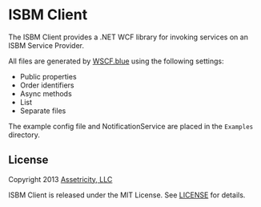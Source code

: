 # ISBM Client

The ISBM Client provides a .NET WCF library for invoking services on an ISBM Service Provider.

All files are generated by [WSCF.blue](http://wscfblue.codeplex.com) using the following settings:
- Public properties
- Order identifiers
- Async methods
- List<T>
- Separate files

The example config file and NotificationService are placed in the `Examples` directory.

## License

Copyright 2013 [Assetricity, LLC](http://assetricity.com)

ISBM Client is released under the MIT License. See [LICENSE](https://github.com/assetricity/IsbmClient/blob/master/LICENSE) for details.
